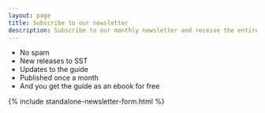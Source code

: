 ```yaml
---
layout: page
title: Subscribe to our newsletter
description: Subscribe to our monthly newsletter and receive the entire Serverless Stack guide as a 1000 page ebook for free!
---
```


- No spam
- New releases to SST
- Updates to the guide
- Published once a month
- And you get the guide as an ebook for free

<div class="standalone-newsletter-form-container">
  {% include standalone-newsletter-form.html %}
</div>
